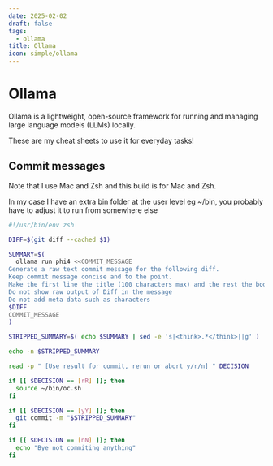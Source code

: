 ```yaml
---
date: 2025-02-02
draft: false
tags:
  - ollama
title: Ollama
icon: simple/ollama
---
```

# Ollama
Ollama is a lightweight, open-source framework for running and managing large language models (LLMs) locally.

These are my cheat sheets to use it for everyday tasks!

## Commit messages
Note that I use Mac and Zsh and this build is for Mac and Zsh.

In my case I have an extra bin folder at the user level eg ~/bin, you probably have to adjust it to run from somewhere else
```bash
#!/usr/bin/env zsh

DIFF=$(git diff --cached $1)

SUMMARY=$(
  ollama run phi4 <<COMMIT_MESSAGE
Generate a raw text commit message for the following diff.
Keep commit message concise and to the point.
Make the first line the title (100 characters max) and the rest the body:
Do not show raw output of Diff in the message
Do not add meta data such as characters
$DIFF
COMMIT_MESSAGE
)

STRIPPED_SUMMARY=$( echo $SUMMARY | sed -e 's|<think>.*</think>||g' )

echo -n $STRIPPED_SUMMARY

read -p " [Use result for commit, rerun or abort y/r/n] " DECISION

if [[ $DECISION == [rR] ]]; then
  source ~/bin/oc.sh
fi

if [[ $DECISION == [yY] ]]; then
  git commit -m "$STRIPPED_SUMMARY"
fi

if [[ $DECISION == [nN] ]]; then
  echo "Bye not commiting anything"
fi
```